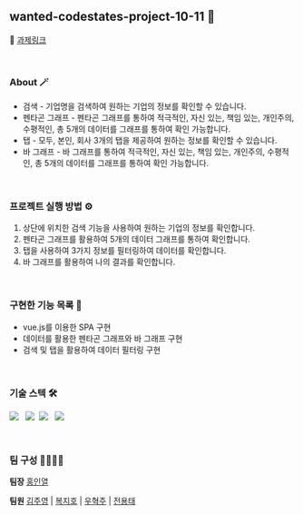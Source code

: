 ## wanted-codestates-project-10-11 🌈

📎 [과제링크](https://flamboyant-borg-cf3d11.netlify.app/)

<br />

### About 🪄

- 검색 - 기업명을 검색하여 원하는 기업의 정보를 확인할 수 있습니다.
- 펜타곤 그래프 - 펜타곤 그래프를 통하여 적극적인, 자신 있는, 책임 있는, 개인주의, 수평적인, 총 5개의 데이터를 그래프를 통하여 확인 가능합니다.
- 탭 - 모두, 본인, 회사 3개의 탭을 제공하여 원하는 정보를 확인할 수 있습니다.
- 바 그래프 - 바 그래프를 통하여 적극적인, 자신 있는, 책임 있는, 개인주의, 수평적인, 총 5개의 데이터를 그래프를 통하여 확인 가능합니다.

<br />

### 프로젝트 실행 방법 ⚙️

1. 상단에 위치한 검색 기능을 사용하여 원하는 기업의 정보를 확인합니다.
2. 펜타곤 그래프를 활용하여 5개의 데이터 그래프를 통하여 확인합니다.
3. 탭을 사용하여 3가지 정보를 필터링하여 데이터를 확인합니다.
4. 바 그래프를 활용하여 나의 결과를 확인합니다.

<br />

### 구현한 기능 목록 📝

- vue.js를 이용한 SPA 구현
- 데이터를 활용한 펜타곤 그래프와 바 그래프 구현
- 검색 및 탭을 활용하여 데이터 필터링 구현

<br />

### 기술 스텍 🛠

<img src="https://img.shields.io/badge/Vue-35485e?style=flat-round&logo=vue.js&logoColor=41b783"/></a> &nbsp;
<img src="https://img.shields.io/badge/HTML5-35485e?style=flat-round&logo=HTML5&logoColor=ea6129"/></a>&nbsp;
<img src="https://img.shields.io/badge/CSS-35485e?style=flat-round&logo=CSS3&logoColor=28a4d8"/></a> &nbsp;
<img src="https://img.shields.io/badge/Vue--Chart.js-35485e?style=flat-round&logo=Axios&logoColor=CA4245"/></a> &nbsp;

<br />

### 팀 구성 👨‍👨‍👧‍👧

**팀장**
[홍인열](https://github.com/hinyc)

**팀원**
[김주영](https://github.com/juo1221) | [복지호](https://github.com/Jiho31) | [우혁주](https://github.com/Space-Belt) | [전용태](https://github.com/yong313)
